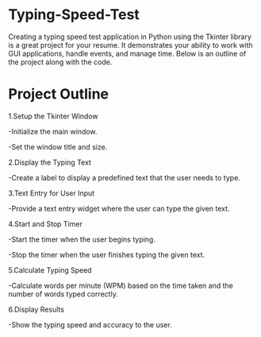 # Typing-Speed-Test
Creating a typing speed test application in Python using the Tkinter library is a great project for your resume. It demonstrates your ability to work with GUI applications, handle events, and manage time. Below is an outline of the project along with the code.

# Project Outline

1.Setup the Tkinter Window

-Initialize the main window.

-Set the window title and size.

2.Display the Typing Text

  -Create a label to display a predefined text that the user needs to type.
  
3.Text Entry for User Input

-Provide a text entry widget where the user can type the given text.

4.Start and Stop Timer

-Start the timer when the user begins typing.

-Stop the timer when the user finishes typing the given text.

5.Calculate Typing Speed

-Calculate words per minute (WPM) based on the time taken and the number of words typed correctly.

6.Display Results

-Show the typing speed and accuracy to the user.

